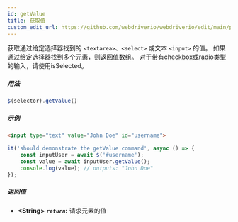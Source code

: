 ```yaml
---
id: getValue
title: 获取值
custom_edit_url: https://github.com/webdriverio/webdriverio/edit/main/packages/webdriverio/src/commands/element/getValue.ts
---
```


获取通过给定选择器找到的 `<textarea>`、`<select>` 或文本 `<input>` 的值。
如果通过给定选择器找到多个元素，则返回值数组。
对于带有checkbox或radio类型的输入，请使用isSelected。

##### 用法

```js
$(selector).getValue()
```

##### 示例

```html title="index.html"
<input type="text" value="John Doe" id="username">
```

```js title="getValue.js"
it('should demonstrate the getValue command', async () => {
    const inputUser = await $('#username');
    const value = await inputUser.getValue();
    console.log(value); // outputs: "John Doe"
});
```

##### 返回值

- **&lt;String&gt;**
            **<code><var>return</var></code>:**   请求元素的值    